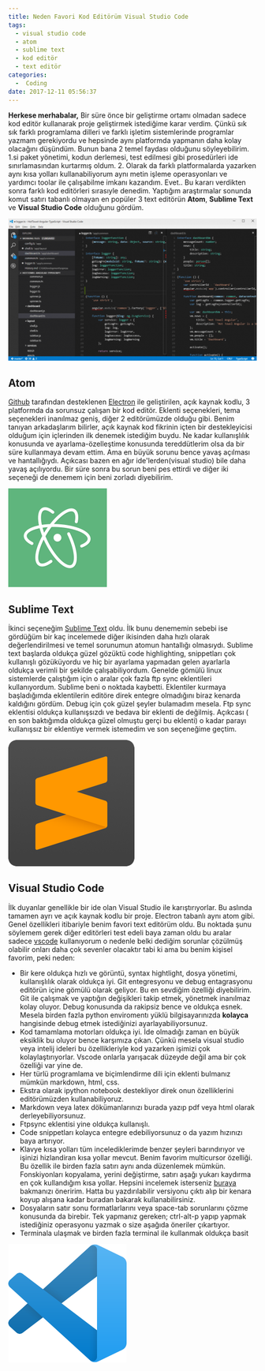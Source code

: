 ```yaml
---
title: Neden Favori Kod Editörüm Visual Studio Code
tags:
  - visual studio code
  - atom
  - sublime text
  - kod editör
  - text editör
categories:
  -  Coding
date: 2017-12-11 05:56:37
---
```


**Herkese merhabalar,**
Bir süre önce bir geliştirme ortamı olmadan sadece kod editör kullanarak proje geliştirmek istediğime karar verdim. Çünkü sık sık farklı programlama dilleri ve farklı işletim sistemlerinde programlar yazmam gerekiyordu ve hepsinde aynı platformda yapmanın daha kolay olacağını düşündüm. Bunun bana 2 temel faydası olduğunu söyleyebilirim. 1.si paket yönetimi, kodun derlemesi, test edilmesi gibi prosedürleri ide sınırlamasından kurtarmış oldum. 2. Olarak da farklı platformalarda yazarken aynı kısa yolları kullanabiliyorum aynı metin işleme operasyonları ve  yardımcı toolar ile çalışabilme imkanı kazandım. Evet.. Bu kararı verdikten sonra farklı kod editörleri sırasıyle denedim. Yaptığım araştırmalar sonunda komut satırı tabanlı olmayan en popüler 3 text editörün **Atom**, **Sublime Text** ve **Visual Studio Code** olduğunu gördüm.

![image](/images/1513011732923.png)

## Atom 
[Github](https://github.com/) tarafından desteklenen [Electron](https://electronjs.org/) ile geliştirilen, açık kaynak kodlu, 3 platformda da sorunsuz çalışan bir kod editör. Eklenti seçenekleri, tema seçenekleri inanılmaz geniş, diğer 2 editörümüzde olduğu gibi. Benim tanıyan arkadaşlarım bilirler, açık kaynak kod fikrinin içten bir destekleyicisi olduğum için içlerinden ilk denemek istediğim buydu. Ne kadar kullanışlılık konusunda ve ayarlama-özelleştime konusunda tereddütlerim olsa da bir süre kullanmaya devam ettim. Ama en büyük sorunu bence yavaş açılması ve hantallığıydı. Açıkcası bazen en ağır ide'lerden(visual studio) bile daha yavaş açılıyordu. Bir süre sonra bu sorun beni pes ettirdi ve diğer iki seçeneği de denemem için beni zorladı diyebilirim.

![Atom Logo](/images/1512971623563.png)

## Sublime Text
İkinci seçeneğim [Sublime Text](https://www.sublimetext.com/) oldu. İlk bunu denememin sebebi ise gördüğüm bir kaç incelemede diğer ikisinden daha hızlı olarak değerlendirilmesi ve temel sorunumun atomun hantallığı olmasıydı. Sublime text başlarda oldukça güzel gözüktü code highlighting, snippetları çok kullanışlı gözüküyordu ve hiç bir ayarlama yapmadan gelen ayarlarla oldukça verimli bir şekilde çalışabiliyordum. Genelde gömülü linux sistemlerde çalıştığım için o aralar çok fazla ftp sync eklentileri kullanıyordum. Sublime beni o noktada kaybetti. Eklentiler kurmaya başladığımda eklentilerin editöre direk entegre olmadığını biraz kenarda kaldığını gördüm. Debug için çok güzel şeyler bulamadım mesela. Ftp sync eklentisi oldukça kullanışsızdı ve bedava bir eklenti de değilmiş.  Açıkcası ( en son baktığımda oldukça güzel olmuştu gerçi bu eklenti) o kadar parayı kullanışsız bir eklentiye vermek istemedim ve son seçeneğime geçtim.

![Sublime Text Logo](/images/1512971731753.png)

## Visual Studio Code
İlk duyanlar genellikle bir ide olan Visual Studio ile karıştırıyorlar. Bu aslında tamamen ayrı ve açık kaynak kodlu bir proje. Electron tabanlı aynı atom gibi. Genel özellikleri itibariyle benim favori text editörüm oldu. Bu noktada şunu söylemem gerek diğer editörleri test edeli baya zaman oldu bu aralar sadece [vscode](https://code.visualstudio.com/) kullanıyorum o nedenle belki dediğim sorunlar çözülmüş olabilir onları daha çok sevenler olacaktır tabi ki ama bu benim kişisel favorim, peki neden:

* Bir kere oldukça hızlı ve görüntü, syntax hightlight, dosya yönetimi, kullanışlılık olarak oldukça iyi. Git entegresyonu ve debug entagrasyonu editörün içine gömülü olarak geliyor. Bu en sevdiğim özelliği diyebilirim. Git ile çalışmak ve yaptığın değişikleri takip etmek, yönetmek inanılmaz kolay oluyor. Debug konusunda da rakipsiz bence ve oldukça esnek. Mesela birden fazla python enviromentı yüklü bilgisayarınızda **kolayca** hangisinde debug etmek istediğinizi ayarlayabiliyorsunuz.
* Kod tamamlama motorları oldukça iyi. İde olmadığı zaman en büyük eksiklik bu oluyor bence karşımıza çıkan. Çünkü mesela visual studio veya intelij ideleri bu özellikleriyle kod yazarken işimizi çok kolaylaştırıyorlar. Vscode onlarla yarışacak düzeyde değil ama bir çok özelliği var yine de.
* Her türlü programlama ve biçimlendirme dili için eklenti bulmanız mümkün markdown, html, css. 
* Ekstra olarak ipython notebook destekliyor direk onun özelliklerini editörümüzden kullanabiliyoruz.
* Markdown veya latex dökümanlarınızı burada yazıp pdf veya html olarak derleyebiliyorsunuz.
* Ftpsync eklentisi yine oldukça kullanışlı. 
* Code snippetları kolayca entegre edebiliyorsunuz o da yazım hızınızı baya artırıyor. 
* Klavye kısa yolları tüm incelediklerimde benzer şeyleri barındırıyor ve işinizi hizlandiran kısa yollar mevcut. Benim favorim multicursor özelliği. Bu özellik ile birden fazla satırı aynı anda düzenlemek mümkün. Fonskiyonları kopyalama, yerini değiştirme, satırı aşağı yukarı kaydırma en çok kullandığım kısa yollar. Hepsini incelemek isterseniz [buraya](https://code.visualstudio.com/shortcuts/keyboard-shortcuts-windows.pdf) bakmanızı öneririm. Hatta bu yazdırılabilir versiyonu çıktı alıp bir kenara koyup alışana kadar buradan bakarak kullanabilirsiniz.
* Dosyaların satır sonu formatlarlarını veya space-tab sorunlarını çözme konusunda da birebir. Tek yapmanız gereken; ctrl-alt-p yapıp yapmak istediğiniz operasyonu yazmak o size aşağıda öneriler çıkartıyor.
* Terminala ulaşmak ve birden fazla terminal ile kullanmak oldukça basit

![Vscode Logo](/images/1512971783920.png)
